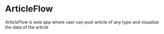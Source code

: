 # ArticleFlow

ArticleFlow is web app where user can post article of any type and visualize the data of the article
